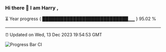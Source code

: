 ### Hi there 👋 I am Harry , 

⏳ Year progress { ████████████████████████████▁▁ } 95.02 %

---

⏰ Updated on Wed, 13 Dec 2023 19:54:53 GMT

![Progress Bar CI](https://github.com/duykhang68/duykhang68/workflows/Progress%20Bar%20CI/badge.svg)
